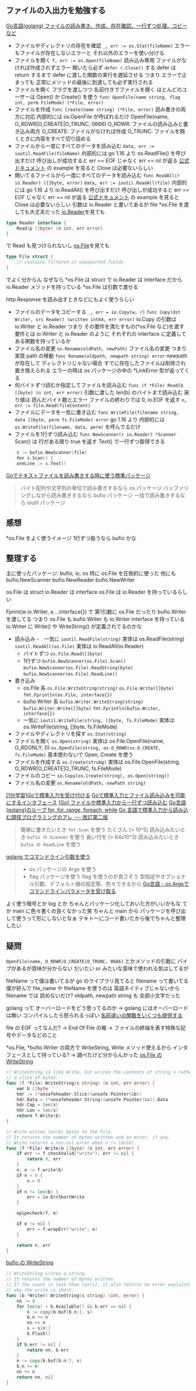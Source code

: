 ## ファイルの入出力を勉強する
[Go言語(golang) ファイルの読み書き、作成、存在確認、一行ずつ処理、コピー など](https://golang.hateblo.jp/entry/2018/11/09/163000)

- ファイルやディレクトリの存在を確認
`_, err := os.Stat(fileName)`
エラーもファイルが存在しないエラーと それ以外のエラーを使い分ける
- ファイルを開く
`f, err := os.Open(fileName)`
読み込み専用 ファイルがなければ作成されずエラー
開いたら必ず `defer r.Close()` する
defer は return するまで defer に渡した関数の実行を遅延させる
つまり エラーで止まっても 正常にメソッドの最後に到達しても必ず実行される
- ファイルを開く
フラグを渡しつつ 名前付きでファイルを開く
ほとんどのユーザーは Open() か Create() を使う
`func OpenFile(name string, flag int, perm FileMode) (*File, error)`
- ファイルを作成
`func Create(name string) (*File, error)`
読み書きの両方に対応
内部的には os.OpenFile が呼ばれるだけ
OpenFile(name, O_RDWR|O_CREATE|O_TRUNC, 0666)
O_RDWR: ファイルの読み込みと書き込み両方
O_CREATE: ファイルがなければ作成
O_TRUNC: ファイルを開くときに内容をすべて切り詰める
- ファイルから一度にすべてのデータを読み込む
`data, err := ioutil.ReadFile(fileName)`
内部的には go 1.16 より os.ReadFile() を呼び出すだけ
呼び出しが成功すると err == EOF じゃなく err == nil が返る
[公式ドキュメント](https://pkg.go.dev/io/ioutil@go1.17#ReadFile) の example を見ると Close は必要ないらしい
- 開いてるファイルから一度にすべてのデータを読み込む
`func ReadAll(r io.Reader) ([]byte, error)`
`data, err := ioutil.ReadAll(file)`
内部的には go 1.16 より io.ReadAll() を呼び出すだけ
呼び出しが成功すると err == EOF じゃなく err == nil が返る
[公式ドキュメント](https://pkg.go.dev/io/ioutil@go1.17#ReadFile) の example を見ると Close は必要ないらしい
引数は io.Reader と書いてあるが file *os.File を渡しても大丈夫だった
[io.Reader](https://pkg.go.dev/io@go1.17#Reader)を見ても 
```go
type Reader interface {
	Read(p []byte) (n int, err error)
}
```
で Read も見つけられないし
[os.File](https://pkg.go.dev/os@go1.17#File)を見ても
```go
type File struct {
	// contains filtered or unexported fields
}
```
でよく分からん
なぜなら *os.File は struct で io.Reader は interface だから
io.Reader メソッドを持っている *os.File は引数で渡せる

http.Response を読み出すときなどにもよく使うらしい
- ファイルのデータをコピーする
`_, err = io.Copy(w, r)`
`func Copy(dst Writer, src Reader) (written int64, err error)`
io.Copy の引数は io.Writer と io.Reader
つまり その要件を満たすもの(*os.File など)を渡す
要件とは io.Writer と io.Reader のように
それぞれの interface に定義してある関数を持っているか
- ファイル名の変更
`os.Rename(oldPath, newPath)`
ファイル名の変更 つまり 実質 path の移動
`func Rename(oldpath, newpath string) error`
newpath が存在して ディレクトリじゃない場合 すでに存在したファイルは削除され置き換えられる
エラーの時は os パッケージの中の *LinkError 型が返ってくる
- 何バイトずつ読むか指定してファイルを読み込む
`func (f *File) Read(b []byte) (n int, err error)`
引数に渡した len(b) のバイトまで読み込む
戻り値は 読んだバイト数とエラー
ファイルの終わりでは 0, io.EOF を返す
`n, err := file.Read(fileContent)`
- ファイルにデータを一気に書き込む
`func WriteFile(filename string, data []byte, perm fs.FileMode) error`
go 1.16 より 内部的には `os.WriteFile(filename, data, perm)` を呼んでるだけ
- ファイルを1行ずつ読み込む
`func NewScanner(r io.Reader) *Scanner`
Scan() は 行がある限り true を返す
Text() で一行ずつ取得できる
```go
	s := bufio.NewScanner(file)
	for s.Scan() {
	oneLine := s.Text()
```

[Goでテキストファイルを読み書きする時に使う標準パッケージ](https://qiita.com/qt-luigi/items/2c13ad68e7d9f8f8c0f2)
>バイト配列や文字列の単位で読み書きするなら os パッケージ
>バッファリングしながら読み書きするなら bufio パッケージ
>一括で読み書きするなら ioutil パッケージ


## 感想
*os.File をよく使うイメージ
1行ずつ扱うなら bufio かな

## 整理する
主に使ったパッケージ: bufio, io, os
特に os.File を圧倒的に使った
他にも
bufio.NewScanner
bufio.NewReader
bufio.NewWriter

os.File は struct
io.Reader は interface
os.File は io.Reader を持っているらしい

Fprint(w io.Writer, a ...interface{}) で 第1引数に os.File だったり bufio.Writer を渡してる
つまり os.File も bufio.Writer も io.Writer interface を持っている
io.Writer に Write() や WriteString() が定義されてるのかな

- 読み込み
  -　一気に
  `ioutil.ReadFile(string)` 実体は os.ReadFile(string)
  `ioutil.ReadAll(os.File)` 実体は io.ReadAll(io.Reader)
  - バイトずつ
  `os.File.Read([]byte)`
  - 1行ずつ
  `bufio.NewScanner(os.File).Scan()`
  `bufio.NewScanner(os.File).ReadString(byte)`
  `bufio.NewScanner(os.File).ReadLine()`
- 書き込み
  - os.File 系
  `os.File.WriteString(string)`
  `os.File.Write([]byte)`
  `fmt.Fprintln(os.File, interface{})`
  - bufio.Writer 系
  `bufio.Writer.WriteString(string)`
  `bufio.Writer.Write([]byte)`
  `fmt.Fprintln(bufio.Writer, interface{})`
  - 一気に
  `ioutil.WriteFile(string, []byte, fs.FileMode)` 実体は os.WriteFile(string, []byte, fs.FileMode)
- ファイルやディレクトリを探す
`os.Stat(string)`
- ファイルを開く
`os.Open(string)` 実体は os.File.OpenFile(name, O_RDONLY, 0)
`os.OpenFile(string, os.O_RDWR|os.O_CREATE, fs.FileMode)` 基本使わないで Open, Create を使う
- ファイルを作成する
`os.Create(strubg)` 実体は os.File.OpenFile(string, O_RDWR|O_CREATE|O_TRUNC, fs.FileMode)
- ファイルのコピー
`io.Copy(os.Create(string), os.Open(string))`
- ファイル名の変更
`os.Rename(oldPath, newPath string)`


[[1分学習]Goで標準入力を受け付ける](https://zenn.dev/tomatomato/articles/onemin_golang_stdin)
[Goで標準入力とファイル読み込みを可能にするインタフェース](https://medium.com/eureka-engineering/go-read-from-stdin-or-file-bb7a9197b904)
[[Go] ファイルや標準入力から一行ずつ読み込む](https://qiita.com/hnakamur/items/a53b701c8827fe4bfec7)
[Go言語(golang)のループ for, for..range, foreach, while](https://golang.hateblo.jp/entry/2019/10/07/171630)
[Go 言語で標準入力から読み込む競技プログラミングのアレ --- 改訂第二版](https://qiita.com/tnoda_/items/b503a72eac82862d30c6)
>簡単に書きたいとき
>`fmt.Scan` を使う
>たくさん (> 10^5) 読み込みたいとき
>`bufio の Scanner` を使う
>長い行を (> 64x10^3) 読み込みたいとき
>`bufio の ReadLine` を使う

[golang でコマンドライン引数を使う](https://qiita.com/nakaryooo/items/2d0befa2c1cf347800c3)
>- os パッケージの Args を使う
>- flag パッケージを使う
>flag を使うのが良さそう
>型指定やオプショナル引数、デフォルト値の設定等、色々できるから
[Go言語 - os.Argsでコマンドラインパラメータを受け取る](https://blog.y-yuki.net/entry/2017/04/30/000000)


よく使う暗号とか log とか ちゃんとパッケージ化しておいた方がいいかもな
てか main に色々書くの良くなかった笑
ちゃんと main から パッケージを呼び出して使うって形にしないとなぁ
テキトーにコード書いたから後でちゃんと整理したい

## 疑問
`OpenFile(name, O_RDWR|O_CREATE|O_TRUNC, 0666)` とかメソッドの引数に パイプがあるが意味が分からない
だいたい or みたいな意味で使われる気はしてるが

fileName って僕は書いてるが go のライブラリ見てると filename って書いてる
僕が好んで file_name や fileName を使うのは 英語ネイティブじゃないから filename では 読めないだけ?
oldpath, newpath string も 全部小文字だった

golang って オーバーロードをどう思ってるのか
-> golang にはオーバーロードは無い コンパイルしたら怒られるっぽい
[名前違いの関数をいくつも提供する](https://future-architect.github.io/articles/20190713/)

file の EOF ってなんだ?
-> End Of File の略
-> ファイルの終端を表す特殊な記号やデータなどのこと

*os.File, *bufio.Writer の両方で
WriteString, Write メソッド使えるから
インタフェースとして持っている?
-> 調べたけど分からんかった
[os.File の WriteString](https://github.com/golang/go/blob/master/src/os/file.go)
```go
// WriteString is like Write, but writes the contents of string s rather than
// a slice of bytes.
func (f *File) WriteString(s string) (n int, err error) {
	var b []byte
	hdr := (*unsafeheader.Slice)(unsafe.Pointer(&b))
	hdr.Data = (*unsafeheader.String)(unsafe.Pointer(&s)).Data
	hdr.Cap = len(s)
	hdr.Len = len(s)
	return f.Write(b)
}

// Write writes len(b) bytes to the File.
// It returns the number of bytes written and an error, if any.
// Write returns a non-nil error when n != len(b).
func (f *File) Write(b []byte) (n int, err error) {
	if err := f.checkValid("write"); err != nil {
		return 0, err
	}
	n, e := f.write(b)
	if n < 0 {
		n = 0
	}
	if n != len(b) {
		err = io.ErrShortWrite
	}

	epipecheck(f, e)

	if e != nil {
		err = f.wrapErr("write", e)
	}

	return n, err
}
```
[bufio の WriteString](https://github.com/golang/go/blob/master/src/bufio/bufio.go)
```go
// WriteString writes a string.
// It returns the number of bytes written.
// If the count is less than len(s), it also returns an error explaining
// why the write is short.
func (b *Writer) WriteString(s string) (int, error) {
	nn := 0
	for len(s) > b.Available() && b.err == nil {
		n := copy(b.buf[b.n:], s)
		b.n += n
		nn += n
		s = s[n:]
		b.Flush()
	}
	if b.err != nil {
		return nn, b.err
	}
	n := copy(b.buf[b.n:], s)
	b.n += n
	nn += n
	return nn, nil
}
```
